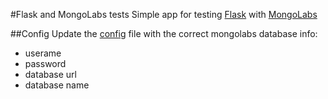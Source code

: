 #Flask and MongoLabs tests
Simple app for testing [Flask](http://flask.pocoo.org/) with [MongoLabs](https://mongolab.com/welcome/)

##Config
Update the [config](https://github.com/vitorleal/flask-tests/blob/master/first_ad/config.py) file with the correct mongolabs database info:
- userame
- password
- database url
- database name
